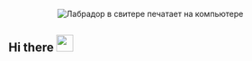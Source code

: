<p align='center'>
  <img  src="https://media.giphy.com/media/SwImQhtiNA7io/giphy.gif" alt="Лабрадор в свитере печатает на компьютере">
</p>
<h2>Hi there <img width="30px" src="https://media.tenor.com/images/3b388fe03da271d2674faf85eb7c3fcd/tenor.gif"></h2>
